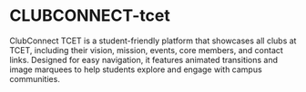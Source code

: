 # CLUBCONNECT-tcet
ClubConnect TCET is a student-friendly platform that showcases all clubs at TCET, including their vision, mission, events, core members, and contact links. Designed for easy navigation, it features animated transitions and image marquees to help students explore and engage with campus communities.
